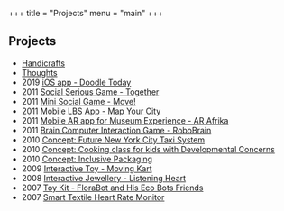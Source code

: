 +++
title = "Projects"
menu = "main"
+++

## Projects

- [Handicrafts][handicrafts-url]
- [Thoughts][thoughts-url]
- 2019 [iOS app - Doodle Today][2019-doodle-today-url]
- 2011 [Social Serious Game - Together][2011-together-url]
- 2011 [Mini Social Game - Move!][2011-move-url]
- 2011 [Mobile LBS App - Map Your City][2011-map-your-city-url]
- 2011 [Mobile AR app for Museum Experience - AR Afrika][2011-ar-afrika-url]
- 2011 [Brain Computer Interaction Game - RoboBrain][2011-robobrain-url]
- 2010 [Concept: Future New York City Taxi System][2010-future-new-york-city-taxi-url]
- 2010 [Concept: Cooking class for kids with Developmental Concerns][2010-cooking-class-url]
- 2010 [Concept: Inclusive Packaging][2010-inclusive-packaging-url]
- 2009 [Interactive Toy - Moving Kart][2009-moving-kart-url]
- 2008 [Interactive Jewellery - Listening Heart][2008-listening-heart-url]
- 2007 [Toy Kit - FloraBot and His Eco Bots Friends][2007-floraBot-url]
- 2007 [Smart Textile Heart Rate Monitor][2007-smart-textile-heart-rate-monitor-url]


[handicrafts-url]: https://cargocollective.com/ningxxu/just-some-random-handicrafts
[thoughts-url]: https://cargocollective.com/ningxxu/just-some-other-thoughts
[2019-doodle-today-url]: https://apps.apple.com/nl/app/doodle-today/id1461702153?l=en
[2011-together-url]: https://cargocollective.com/ningxxu/Social-Serious-Game-Together
[2011-move-url]: https://cargocollective.com/ningxxu/Mini-Social-Game-Move
[2011-map-your-city-url]: https://cargocollective.com/ningxxu/Mobile-LBS-App-Map-Your-City
[2011-ar-afrika-url]: https://cargocollective.com/ningxxu/A-New-Museum-Visit-AR-Afrika
[2011-robobrain-url]: https://cargocollective.com/ningxxu/Brain-Computer-Interaction-Game-RoboBrain
[2010-future-new-york-city-taxi-url]: https://cargocollective.com/ningxxu/Create-the-Future-New-York-City-Taxi-in-2030
[2010-cooking-class-url]: https://cargocollective.com/ningxxu/Scenario-Based-Cooking-class-for-kids-with-developmental-issues
[2010-inclusive-packaging-url]: https://cargocollective.com/ningxxu/Gender-Inclusive-Design-Hygiene-Product-Packaging-for-Family
[2009-moving-kart-url]: https://cargocollective.com/ningxxu/Computer-Game-turning-into-Interactive-Toy-Moving-Kart
[2008-listening-heart-url]: https://cargocollective.com/ningxxu/Interactive-Jewellery-Daily-Care-Listening-Heart
[2007-floraBot-url]: https://cargocollective.com/ningxxu/Educational-Toy-Kit-FloraBot-and-His-Eco-Bots-Friends
[2007-smart-textile-heart-rate-monitor-url]: https://cargocollective.com/ningxxu/Life-Cycle-Assessment-Smart-Textile-Heart-Rate-Monitor